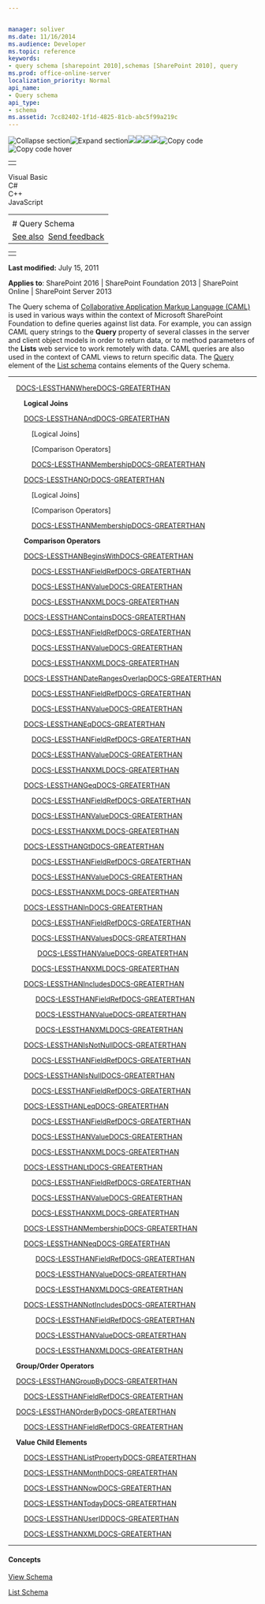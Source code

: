 ```yaml
---


manager: soliver
ms.date: 11/16/2014
ms.audience: Developer
ms.topic: reference
keywords:
- query schema [sharepoint 2010],schemas [SharePoint 2010], query
ms.prod: office-online-server
localization_priority: Normal
api_name:
- Query schema
api_type:
- schema
ms.assetid: 7cc82402-1f1d-4825-81cb-abc5f99a219c
---
```


![Collapse
section](../icons/collapse_all.gif "Collapse section")![Expand
section](../icons/expand_all.gif "Expand section")![](../icons/collapse_all.gif)![](../icons/expand_all.gif)![](../icons/dropdown.gif)![](../icons/dropdownHover.gif)![Copy
code](../icons/copycode.gif "Copy code")![Copy code
hover](../icons/copycodeHighlight.gif "Copy code hover")
<table>
<tbody>
<tr class="odd">
<td align="left"></td>
</tr>
</tbody>
</table>

Visual Basic  
C\#  
C++  
JavaScript  

<table>
<tbody>
<tr class="odd">
<td align="left"><span id="runningHeaderText"></span></td>
</tr>
<tr class="even">
<td align="left"># Query Schema</td>
</tr>
<tr class="odd">
<td align="left"><a href="#seeAlsoToggle">See also</a>  <span id="headfeedbackarea" class="feedbackhead"><a href="javascript:SubmitFeedback(&#39;docthis@Microsoft.com&#39;,&#39;&#39;,&#39;&#39;,&#39;&#39;,&#39;1.0.18082.1225&#39;,&#39;%0\dThank%20you%20for%20your%20feedback.%20The%20developer%20writing%20teams%20use%20your%20feedback%20to%20improve%20documentation.%20While%20we%20are%20reviewing%20your%20feedback,%20we%20may%20send%20you%20e-mail%20to%20ask%20for%20clarification%20or%20feedback%20on%20a%20solution.%20We%20do%20not%20use%20your%20e-mail%20address%20for%20any%20other%20purpose%20and%20we%20delete%20it%20after%20we%20finish%20our%20review.%0\AFor%20further%20information%20about%20the%20privacy%20policies%20of%20Microsoft,%20please%20see%20http://privacy.microsoft.com/en-us/default.aspx.%0\A%0\d&#39;,&#39;Customer%20feedback&#39;);">Send feedback</a></span></td>
</tr>
</tbody>
</table>

<table>
<colgroup>
<col width="100%" />
</colgroup>
<tbody>
<tr class="odd">
<td align="left"></td>
</tr>
</tbody>
</table>

**Last modified:** July 15, 2011

**Applies to**: SharePoint 2016 | SharePoint Foundation 2013 |
SharePoint Online | SharePoint Server 2013

The Query schema of [Collaborative Application Markup Language
(CAML)](introduction-to-collaborative-application-markup-language-caml.md) is used in various
ways within the context of Microsoft SharePoint Foundation to define
queries against list data. For example, you can assign CAML query
strings to the **Query** property of several
classes in the server and client object models in order to return data,
or to method parameters of the <span sdata="cer"
target="T:websvcLists.Lists">**Lists**</span> web service to work
remotely with data. CAML queries are also used in the context of CAML
views to return specific data. The
[Query](query-element-list.md) element of the [List
schema](list-schema.md) contains elements of
the Query schema.


----------------------------------------------------------------------------------------------------------------------------------------------------------------------------------------------------------

    [DOCS-LESSTHANWhereDOCS-GREATERTHAN](where-element-query.md)

        **Logical Joins**

        [DOCS-LESSTHANAndDOCS-GREATERTHAN](and-element-query.md)

            [Logical Joins]

            [Comparison Operators]

            [DOCS-LESSTHANMembershipDOCS-GREATERTHAN](membership-element-query.md)

        [DOCS-LESSTHANOrDOCS-GREATERTHAN](or-element-query.md)

            [Logical Joins]

            [Comparison Operators]

            [DOCS-LESSTHANMembershipDOCS-GREATERTHAN](membership-element-query.md)

        **Comparison Operators**

        [DOCS-LESSTHANBeginsWithDOCS-GREATERTHAN](beginswith-element-query.md)

            [DOCS-LESSTHANFieldRefDOCS-GREATERTHAN](fieldref-element-query.md)

            [DOCS-LESSTHANValueDOCS-GREATERTHAN](value-element-query.md)

            [DOCS-LESSTHANXMLDOCS-GREATERTHAN](xml-element.md)

        [DOCS-LESSTHANContainsDOCS-GREATERTHAN](contains-element-query.md)

            [DOCS-LESSTHANFieldRefDOCS-GREATERTHAN](fieldref-element-query.md)

            [DOCS-LESSTHANValueDOCS-GREATERTHAN](value-element-query.md)

            [DOCS-LESSTHANXMLDOCS-GREATERTHAN](xml-element.md)

        [DOCS-LESSTHANDateRangesOverlapDOCS-GREATERTHAN](daterangesoverlap-element-query.md)

            [DOCS-LESSTHANFieldRefDOCS-GREATERTHAN](fieldref-element-query.md)

            [DOCS-LESSTHANValueDOCS-GREATERTHAN](value-element-query.md)

        [DOCS-LESSTHANEqDOCS-GREATERTHAN](eq-element-query.md)

            [DOCS-LESSTHANFieldRefDOCS-GREATERTHAN](fieldref-element-query.md)

            [DOCS-LESSTHANValueDOCS-GREATERTHAN](value-element-query.md)

            [DOCS-LESSTHANXMLDOCS-GREATERTHAN](xml-element.md)

        [DOCS-LESSTHANGeqDOCS-GREATERTHAN](geq-element-query.md)

            [DOCS-LESSTHANFieldRefDOCS-GREATERTHAN](fieldref-element-query.md)

            [DOCS-LESSTHANValueDOCS-GREATERTHAN](value-element-query.md)

            [DOCS-LESSTHANXMLDOCS-GREATERTHAN](xml-element.md)

        [DOCS-LESSTHANGtDOCS-GREATERTHAN](gt-element-query.md)

            [DOCS-LESSTHANFieldRefDOCS-GREATERTHAN](fieldref-element-query.md)

            [DOCS-LESSTHANValueDOCS-GREATERTHAN](value-element-query.md)

            [DOCS-LESSTHANXMLDOCS-GREATERTHAN](xml-element.md)

        [DOCS-LESSTHANInDOCS-GREATERTHAN](in-element-query.md)

            [DOCS-LESSTHANFieldRefDOCS-GREATERTHAN](fieldref-element-query.md)

            [DOCS-LESSTHANValuesDOCS-GREATERTHAN](values-element-query.md)

              
[DOCS-LESSTHANValueDOCS-GREATERTHAN](value-element-query.md)

            [DOCS-LESSTHANXMLDOCS-GREATERTHAN](xml-element.md)

        [DOCS-LESSTHANIncludesDOCS-GREATERTHAN](includes-element-query.md)

              [DOCS-LESSTHANFieldRefDOCS-GREATERTHAN](fieldref-element-query.md)

              [DOCS-LESSTHANValueDOCS-GREATERTHAN](value-element-query.md)

              [DOCS-LESSTHANXMLDOCS-GREATERTHAN](xml-element.md)

        [DOCS-LESSTHANIsNotNullDOCS-GREATERTHAN](isnotnull-element-query.md)

            [DOCS-LESSTHANFieldRefDOCS-GREATERTHAN](fieldref-element-query.md)

        [DOCS-LESSTHANIsNullDOCS-GREATERTHAN](isnull-element-query.md)

            [DOCS-LESSTHANFieldRefDOCS-GREATERTHAN](fieldref-element-query.md)

        [DOCS-LESSTHANLeqDOCS-GREATERTHAN](leq-element-query.md)

            [DOCS-LESSTHANFieldRefDOCS-GREATERTHAN](fieldref-element-query.md)

            [DOCS-LESSTHANValueDOCS-GREATERTHAN](value-element-query.md)

            [DOCS-LESSTHANXMLDOCS-GREATERTHAN](xml-element.md)

        [DOCS-LESSTHANLtDOCS-GREATERTHAN](lt-element-query.md)

            [DOCS-LESSTHANFieldRefDOCS-GREATERTHAN](fieldref-element-query.md)

            [DOCS-LESSTHANValueDOCS-GREATERTHAN](value-element-query.md)

            [DOCS-LESSTHANXMLDOCS-GREATERTHAN](xml-element.md)

        [DOCS-LESSTHANMembershipDOCS-GREATERTHAN](membership-element-query.md)

        [DOCS-LESSTHANNeqDOCS-GREATERTHAN](neq-element-query.md)

              [DOCS-LESSTHANFieldRefDOCS-GREATERTHAN](fieldref-element-query.md)

              [DOCS-LESSTHANValueDOCS-GREATERTHAN](value-element-query.md)

              [DOCS-LESSTHANXMLDOCS-GREATERTHAN](xml-element.md)

        [DOCS-LESSTHANNotIncludesDOCS-GREATERTHAN](notincludes-element-query.md)

              [DOCS-LESSTHANFieldRefDOCS-GREATERTHAN](fieldref-element-query.md)

              [DOCS-LESSTHANValueDOCS-GREATERTHAN](value-element-query.md)

              [DOCS-LESSTHANXMLDOCS-GREATERTHAN](xml-element.md)

    **Group/Order Operators**

    [DOCS-LESSTHANGroupByDOCS-GREATERTHAN](groupby-element-query.md)

        [DOCS-LESSTHANFieldRefDOCS-GREATERTHAN](fieldref-element-query.md)

    [DOCS-LESSTHANOrderByDOCS-GREATERTHAN](orderby-element-query.md)

        [DOCS-LESSTHANFieldRefDOCS-GREATERTHAN](fieldref-element-query.md)

    **Value Child Elements**

        [DOCS-LESSTHANListPropertyDOCS-GREATERTHAN](listproperty-element-query.md)

        [DOCS-LESSTHANMonthDOCS-GREATERTHAN](month-element-query.md)

        [DOCS-LESSTHANNowDOCS-GREATERTHAN](now-element-query.md)

        [DOCS-LESSTHANTodayDOCS-GREATERTHAN](today-element-query.md)

        [DOCS-LESSTHANUserIDDOCS-GREATERTHAN](userid-element-query.md)

        [DOCS-LESSTHANXMLDOCS-GREATERTHAN](xml-element.md)


-------------------------------------------------------------------------------------------------------------------------------------------------------------------------------------------

#### Concepts

[View
Schema](view-schema.md)</span>

[List
Schema](list-schema.md)</span>








